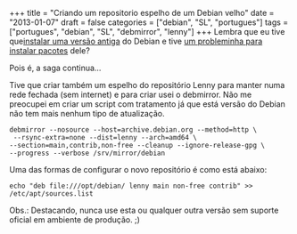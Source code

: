 +++
title = "Criando um repositorio espelho de um Debian velho"
date = "2013-01-07"
draft = false
categories = ["debian", "SL", "portugues"]
tags = ["portugues", "debian", "SL", "debmirror", "lenny"]
+++
Lembra que eu tive que[instalar uma versão antiga](https://www.fernandoike.com/2012/12/27/instalando-um-debian-velho-lenny/) do
Debian e tive [um probleminha para instalar pacotes](https://www.fernandoike.com/2012/12/28/timeout-para-instalar-pacotes-no-debian-velho/) dele?

Pois é, a saga continua…

Tive que criar também um espelho do repositório Lenny para manter numa
rede fechada (sem internet) e para criar usei o debmirror. Não me
preocupei em criar um script com tratamento já que está versão do Debian
não tem mais nenhum tipo de atualização.

    debmirror --nosource --host=archive.debian.org --method=http \
     --rsync-extra=none --dist=lenny --arch=amd64 \
    --section=main,contrib,non-free --cleanup --ignore-release-gpg \
    --progress --verbose /srv/mirror/debian

Uma das formas de configurar o novo repositório é como está abaixo:

    echo "deb file:///opt/debian/ lenny main non-free contrib" >> /etc/apt/sources.list

Obs.: Destacando, nunca use esta ou qualquer outra versão sem suporte
oficial em ambiente de produção. ;)

